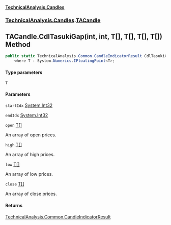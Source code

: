 #### [TechnicalAnalysis.Candles](TechnicalAnalysis.Candles.md 'TechnicalAnalysis.Candles')
### [TechnicalAnalysis.Candles](TechnicalAnalysis.Candles.md#TechnicalAnalysis.Candles 'TechnicalAnalysis.Candles').[TACandle](TACandle.md 'TechnicalAnalysis.Candles.TACandle')

## TACandle.CdlTasukiGap<T>(int, int, T[], T[], T[], T[]) Method

```csharp
public static TechnicalAnalysis.Common.CandleIndicatorResult CdlTasukiGap<T>(int startIdx, int endIdx, T[] open, T[] high, T[] low, T[] close)
    where T : System.Numerics.IFloatingPoint<T>;
```
#### Type parameters

<a name='TechnicalAnalysis.Candles.TACandle.CdlTasukiGap_T_(int,int,T[],T[],T[],T[]).T'></a>

`T`
#### Parameters

<a name='TechnicalAnalysis.Candles.TACandle.CdlTasukiGap_T_(int,int,T[],T[],T[],T[]).startIdx'></a>

`startIdx` [System.Int32](https://docs.microsoft.com/en-us/dotnet/api/System.Int32 'System.Int32')

<a name='TechnicalAnalysis.Candles.TACandle.CdlTasukiGap_T_(int,int,T[],T[],T[],T[]).endIdx'></a>

`endIdx` [System.Int32](https://docs.microsoft.com/en-us/dotnet/api/System.Int32 'System.Int32')

<a name='TechnicalAnalysis.Candles.TACandle.CdlTasukiGap_T_(int,int,T[],T[],T[],T[]).open'></a>

`open` [T](TACandle.CdlTasukiGap_T_(int,int,T[],T[],T[],T[]).md#TechnicalAnalysis.Candles.TACandle.CdlTasukiGap_T_(int,int,T[],T[],T[],T[]).T 'TechnicalAnalysis.Candles.TACandle.CdlTasukiGap<T>(int, int, T[], T[], T[], T[]).T')[[]](https://docs.microsoft.com/en-us/dotnet/api/System.Array 'System.Array')

An array of open prices.

<a name='TechnicalAnalysis.Candles.TACandle.CdlTasukiGap_T_(int,int,T[],T[],T[],T[]).high'></a>

`high` [T](TACandle.CdlTasukiGap_T_(int,int,T[],T[],T[],T[]).md#TechnicalAnalysis.Candles.TACandle.CdlTasukiGap_T_(int,int,T[],T[],T[],T[]).T 'TechnicalAnalysis.Candles.TACandle.CdlTasukiGap<T>(int, int, T[], T[], T[], T[]).T')[[]](https://docs.microsoft.com/en-us/dotnet/api/System.Array 'System.Array')

An array of high prices.

<a name='TechnicalAnalysis.Candles.TACandle.CdlTasukiGap_T_(int,int,T[],T[],T[],T[]).low'></a>

`low` [T](TACandle.CdlTasukiGap_T_(int,int,T[],T[],T[],T[]).md#TechnicalAnalysis.Candles.TACandle.CdlTasukiGap_T_(int,int,T[],T[],T[],T[]).T 'TechnicalAnalysis.Candles.TACandle.CdlTasukiGap<T>(int, int, T[], T[], T[], T[]).T')[[]](https://docs.microsoft.com/en-us/dotnet/api/System.Array 'System.Array')

An array of low prices.

<a name='TechnicalAnalysis.Candles.TACandle.CdlTasukiGap_T_(int,int,T[],T[],T[],T[]).close'></a>

`close` [T](TACandle.CdlTasukiGap_T_(int,int,T[],T[],T[],T[]).md#TechnicalAnalysis.Candles.TACandle.CdlTasukiGap_T_(int,int,T[],T[],T[],T[]).T 'TechnicalAnalysis.Candles.TACandle.CdlTasukiGap<T>(int, int, T[], T[], T[], T[]).T')[[]](https://docs.microsoft.com/en-us/dotnet/api/System.Array 'System.Array')

An array of close prices.

#### Returns
[TechnicalAnalysis.Common.CandleIndicatorResult](https://docs.microsoft.com/en-us/dotnet/api/TechnicalAnalysis.Common.CandleIndicatorResult 'TechnicalAnalysis.Common.CandleIndicatorResult')
